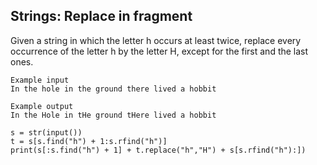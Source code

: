 ## Strings: Replace in fragment

Given a string in which the letter h occurs at least twice, replace every occurrence of the letter h by the letter H, except for the first and the last ones.

```
Example input
In the hole in the ground there lived a hobbit

Example output
In the Hole in tHe ground tHere lived a hobbit
```

```
s = str(input())
t = s[s.find("h") + 1:s.rfind("h")]
print(s[:s.find("h") + 1] + t.replace("h","H") + s[s.rfind("h"):])
```
